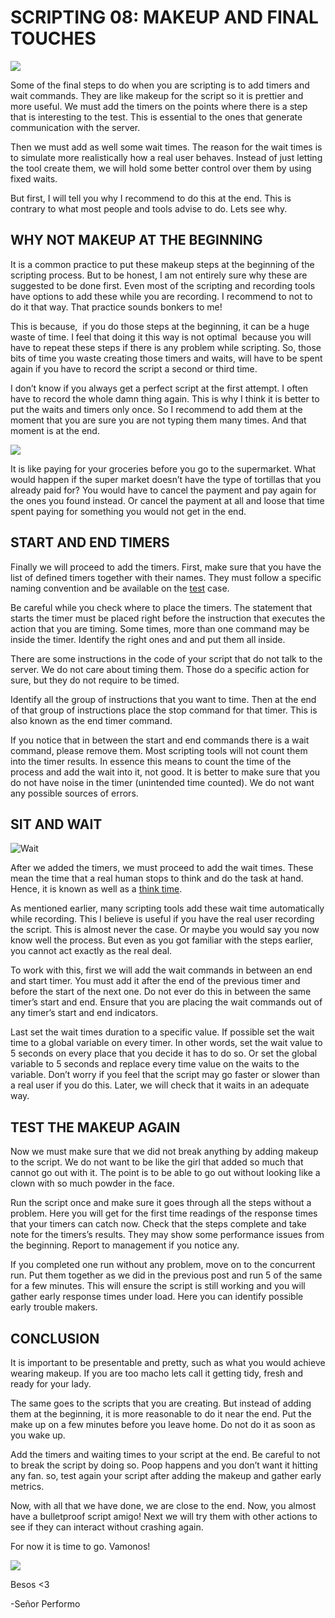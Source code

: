 # SCRIPTING 08: MAKEUP AND FINAL TOUCHES
  
![](https://i0.wp.com/www.srperf.com/wp-content/uploads/2017/11/ArtBoard-Image-40.jpg?fit=1200%2C600&ssl=1)

Some of the final steps to do when you are scripting is to add timers and wait commands. They are like makeup for the script so it is prettier and more useful. We must add the timers on the points where there is a step that is interesting to the test. This is essential to the ones that generate communication with the server.

Then we must add as well some wait times. The reason for the wait times is to simulate more realistically how a real user behaves. Instead of just letting the tool create them, we will hold some better control over them by using fixed waits.

But first, I will tell you why I recommend to do this at the end. This is contrary to what most people and tools advise to do. Lets see why.

## WHY NOT MAKEUP AT THE BEGINNING

It is a common practice to put these makeup steps at the beginning of the scripting process. But to be honest, I am not entirely sure why these are suggested to be done first. Even most of the scripting and recording tools have options to add these while you are recording. I recommend to not to do it that way. That practice sounds bonkers to me!

This is because,  if you do those steps at the beginning, it can be a huge waste of time. I feel that doing it this way is not optimal  because you will have to repeat these steps if there is any problem while scripting. So, those bits of time you waste creating those timers and waits, will have to be spent again if you have to record the script a second or third time.

I don’t know if you always get a perfect script at the first attempt. I often have to record the whole damn thing again. This is why I think it is better to put the waits and timers only once. So I recommend to add them at the moment that you are sure you are not typing them many times. And that moment is at the end.

![](https://i0.wp.com/www.srperf.com/wp-content/uploads/2017/11/ArtBoard-Image-43.jpg?resize=500%2C281&ssl=1)

It is like paying for your groceries before you go to the supermarket. What would happen if the super market doesn’t have the type of tortillas that you already paid for? You would have to cancel the payment and pay again for the ones you found instead. Or cancel the payment at all and loose that time spent paying for something you would not get in the end.

## START AND END TIMERS

Finally we will proceed to add the timers. First, make sure that you have the list of defined timers together with their names. They must follow a specific naming convention and be available on the [test](https://www.srperf.com/importance-test-cases-dummies/) case.

Be careful while you check where to place the timers. The statement that starts the timer must be placed right before the instruction that executes the action that you are timing. Some times, more than one command may be inside the timer. Identify the right ones and and put them all inside.

There are some instructions in the code of your script that do not talk to the server. We do not care about timing them. Those do a specific action for sure, but they do not require to be timed.

Identify all the group of instructions that you want to time. Then at the end of that group of instructions place the stop command for that timer. This is also known as the end timer command.

If you notice that in between the start and end commands there is a wait command, please remove them. Most scripting tools will not count them into the timer results. In essence this means to count the time of the process and add the wait into it, not good. It is better to make sure that you do not have noise in the timer (unintended time counted). We do not want any possible sources of errors.

## SIT AND WAIT

![Wait](https://i0.wp.com/www.srperf.com/wp-content/uploads/2017/11/ArtBoard-Image-44.jpg?resize=500%2C405&ssl=1)

After we added the timers, we must proceed to add the wait times. These mean the time that a real human stops to think and do the task at hand. Hence, it is known as well as a [think time](https://msdn.microsoft.com/en-us/library/dd997697.aspx).

As mentioned earlier, many scripting tools add these wait time automatically while recording. This I believe is useful if you have the real user recording the script. This is almost never the case. Or maybe you would say you now know well the process. But even as you got familiar with the steps earlier, you cannot act exactly as the real deal.

To work with this, first we will add the wait commands in between an end and start timer. You must add it after the end of the previous timer and before the start of the next one. Do not ever do this in between the same timer’s start and end. Ensure that you are placing the wait commands out of any timer’s start and end indicators.

Last set the wait times duration to a specific value. If possible set the wait time to a global variable on every timer. In other words, set the wait value to 5 seconds on every place that you decide it has to do so. Or set the global variable to 5 seconds and replace every time value on the waits to the variable. Don’t worry if you feel that the script may go faster or slower than a real user if you do this. Later, we will check that it waits in an adequate way.

## TEST THE MAKEUP AGAIN

Now we must make sure that we did not break anything by adding makeup to the script. We do not want to be like the girl that added so much that cannot go out with it. The point is to be able to go out without looking like a clown with so much powder in the face.

Run the script once and make sure it goes through all the steps without a problem. Here you will get for the first time readings of the response times that your timers can catch now. Check that the steps complete and take note for the timers’s results. They may show some performance issues from the beginning. Report to management if you notice any.

If you completed one run without any problem, move on to the concurrent run. Put them together as we did in the previous post and run 5 of the same for a few minutes. This will ensure the script is still working and you will gather early response times under load. Here you can identify possible early trouble makers.

## CONCLUSION

It is important to be presentable and pretty, such as what you would achieve wearing makeup. If you are too macho lets call it getting tidy, fresh and ready for your lady.

The same goes to the scripts that you are creating. But instead of adding them at the beginning, it is more reasonable to do it near the end. Put the make up on a few minutes before you leave home. Do not do it as soon as you wake up.

Add the timers and waiting times to your script at the end. Be careful to not to break the script by doing so. Poop happens and you don’t want it hitting any fan. so, test again your script after adding the makeup and gather early metrics.

Now, with all that we have done, we are close to the end. Now, you almost have a bulletproof script amigo! Next we will try them with other actions to see if they can interact without crashing again.

For now it is time to go. Vamonos!

![](https://i0.wp.com/www.srperf.com/wp-content/uploads/2017/06/Continuara.png?resize=713%2C225&ssl=1)

Besos <3

-Señor Performo